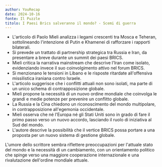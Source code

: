 ```yaml
---
author: YouRecap
date: 2024-10-16
fonte: Il Puzzle
titolo: I Paesi Brics salveranno il mondo? - Scemi di guerra
---
```


- L'articolo di Paolo Mieli analizza i legami crescenti tra Mosca e Teheran, sottolineando l'intenzione di Putin e Khamenei di rafforzare i rapporti bilaterali.
- Si prevede un trattato di partnership strategica tra Russia e Iran, da presentare a breve durante un summit dei paesi BRICS.
- Mieli critica la narrativa mainstream che descrive l'Iran come isolato, evidenziando invece il suo coinvolgimento attivo nel forum BRICS.
- Si menzionano le tensioni in Libano e le risposte ritardate all'offensiva missilistica iraniana contro Israele.
- L'articolo suggerisce che i conflitti attuali non sono isolati, ma parte di un unico schema di contrapposizione globale.
- Mieli propone la necessità di un nuovo ordine mondiale che coinvolga le grandi e medie potenze per prevenire un conflitto globale.
- La Russia e la Cina chiedono un riconoscimento del mondo multipolare, in contrapposizione all'egemonia occidentale.
- Mieli osserva che né l'Europa né gli Stati Uniti sono in grado di fare il primo passo verso un nuovo accordo, lasciando il ruolo di iniziativa al Sud del mondo.
- L'autore descrive la possibilità che il vertice BRICS possa portare a una proposta per un nuovo sistema di gestione globale.

L'umore dello scrittore sembra riflettere preoccupazioni per l'attuale stato del mondo e la necessità di un cambiamento, con un orientamento politico che spinge verso una maggiore cooperazione internazionale e una rivalutazione dell'ordine mondiale attuale.
